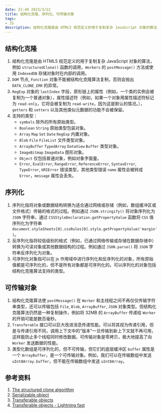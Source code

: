 ```yaml
---
date: 21:49 2023/3/22
title: 结构化克隆、序列化、可传输对象
tags:
- JS
description: 结构化克隆是由 HTML5 规范定义的用于复制复杂 JavaScript 对象的算法，例如 structuredClone() 函数的调用，Workers 的 postMessage() 方法或使用 IndexedDB 存储对象时在内部的调用。
---
```

## 结构化克隆
1. 结构化克隆是由 HTML5 规范定义的用于复制复杂 JavaScript 对象的算法，例如 `structuredClone()` 函数的调用，`Workers` 的 `postMessage()` 方法或使用 `IndexedDB` 存储对象时在内部的调用。
2.  `DOM` 节点, `Function` 对象不能被结构化克隆算法复制，否则会抛出 `DATA_CLONE_ERR` 的异常。
3. `RegExp` 对象的 `lastIndex` 字段，原形链上的属性（例如，一个类的实例会被复制为一个普通对象），属性描述符（例如，如果一个对象用属性描述符标记为 `read-only`，它将会被复制为 `read-write`，因为这是默认的情况。），`getters` 和 `setters` 以及其他类似元数据的功能不会被保留。
4. 支持的类型：
    - `symbols` 除外的所有原始类型。
    - `Boolean` `String` 原始类型包装对象。
    - `Array` `Map` `Set` `Date` `RegExp` 内置对象。
    - `Blob` `File` `FileList` 文件类型对象。
    - `ArrayBuffer` `TypedArray` `DataView` `Buffer` 类型对象。
    - `ImageBitmap` `ImageData` 图形对象。
    - `Object` 仅包括普通对象，例如对象字面量。
    - `Error`, `EvalError`, `RangeError`, `ReferenceError`, `SyntaxError`, `TypeError`, `URIError` 错误类型，其他类型错误 `name` 属性会被转成 `Error`，`message` 属性会丢失。

## 序列化
1. 序列化指将对象或数据结构转换为适合通过网络或存储（例如，数组缓冲区或文件格式）传输的格式的过程。例如通过 `JSON.stringify()` 将对象序列化为 `JSON` 字符串，通过 `CSSStyleDeclaration.getPropertyValue` 函数将 `CSS` 值序列化为字符串 `document.styleSheets[0].cssRules[0].style.getPropertyValue('margin')`。
2. 反序列化指将较低级别的格式（例如，已通过网络传输或存储在数据存储中）转换为可读对象或其他数据结构的过程。例如通过 `JSON.parse()` 将 `JSON` 字符串反序列化为对象。
3. 可序列化对象指可以在 js 作用域中进行序列化和反序列化的对象，所有原始值都是可序列化的，但不是所有对象都是可序列化的。可以序列化的对象包括结构化克隆算法支持的类型。

## 可传输对象
1. 结构化克隆算法使 `postMessage()` 在 `Worker` 和主线程之间不再仅仅传输字符串类型，还可以传输包括 `File`, `Blob`, `ArrayBuffer`, `JSON` 对象类型。但结构化克隆算法仍然是一种复制操作，例如将 32MB 的 `ArrayBuffer` 传递给 `Worker` 的开销可能是数百毫秒。
2. `Transferable` 接口可以巨大改进消息传递性能。可以将其视为传递引用，但是与传递引用不同，调用上下文中的“版本”一旦传输到新上下文就不再可用，这样能防止多个线程同时修改数据。可传输对象是零拷贝，极大地提高了向 `Worker` 发送数据的性能。
3. 类型化数组是可序列化的，但不可传输，但它们的底层缓冲区 `buffer` 属性是一个 `ArrayBuffer`，是一个可传输对象。例如，我们可以在传输数组中发送 `uInt8Array.buffer`，但不能在传输数组中发送 `uInt8Array`。

## 参考资料
1. [The structured clone algorithm](https://developer.mozilla.org/en-US/docs/Web/API/Web_Workers_API/Structured_clone_algorithm)
2. [Serializable object](https://developer.mozilla.org/en-US/docs/Glossary/Serializable_object)
3. [Transferable objects](https://developer.mozilla.org/en-US/docs/Glossary/Transferable_objects)
4. [Transferable objects - Lightning fast](https://developer.chrome.com/blog/transferable-objects-lightning-fast/)